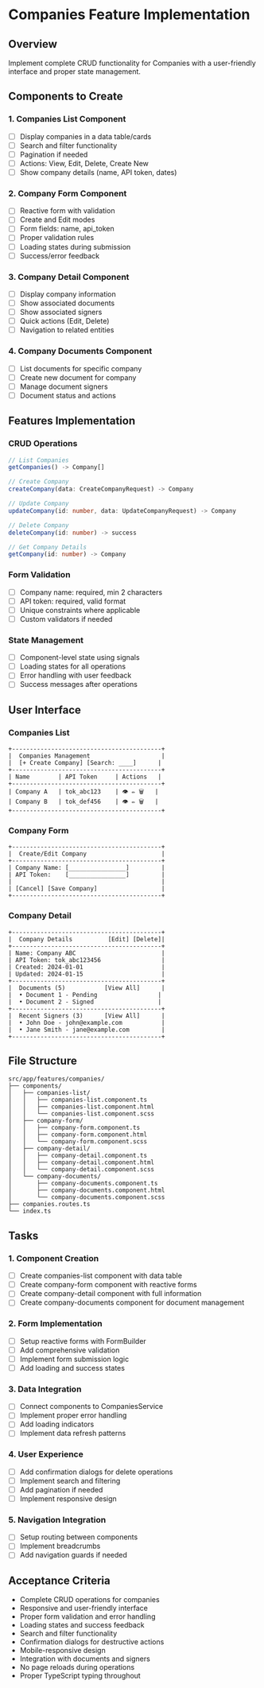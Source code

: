 # Companies Feature Implementation

## Overview
Implement complete CRUD functionality for Companies with a user-friendly interface and proper state management.

## Components to Create

### 1. Companies List Component
- [ ] Display companies in a data table/cards
- [ ] Search and filter functionality
- [ ] Pagination if needed
- [ ] Actions: View, Edit, Delete, Create New
- [ ] Show company details (name, API token, dates)

### 2. Company Form Component
- [ ] Reactive form with validation
- [ ] Create and Edit modes
- [ ] Form fields: name, api_token
- [ ] Proper validation rules
- [ ] Loading states during submission
- [ ] Success/error feedback

### 3. Company Detail Component
- [ ] Display company information
- [ ] Show associated documents
- [ ] Show associated signers
- [ ] Quick actions (Edit, Delete)
- [ ] Navigation to related entities

### 4. Company Documents Component
- [ ] List documents for specific company
- [ ] Create new document for company
- [ ] Manage document signers
- [ ] Document status and actions

## Features Implementation

### CRUD Operations
```typescript
// List Companies
getCompanies() -> Company[]

// Create Company
createCompany(data: CreateCompanyRequest) -> Company

// Update Company
updateCompany(id: number, data: UpdateCompanyRequest) -> Company

// Delete Company
deleteCompany(id: number) -> success

// Get Company Details
getCompany(id: number) -> Company
```

### Form Validation
- [ ] Company name: required, min 2 characters
- [ ] API token: required, valid format
- [ ] Unique constraints where applicable
- [ ] Custom validators if needed

### State Management
- [ ] Component-level state using signals
- [ ] Loading states for all operations
- [ ] Error handling with user feedback
- [ ] Success messages after operations

## User Interface

### Companies List
```
+------------------------------------------+
|  Companies Management                    |
|  [+ Create Company] [Search: ____]      |
+------------------------------------------+
| Name        | API Token     | Actions   |
+------------------------------------------+
| Company A   | tok_abc123    | 👁 ✏️ 🗑️   |
| Company B   | tok_def456    | 👁 ✏️ 🗑️   |
+------------------------------------------+
```

### Company Form
```
+------------------------------------------+
|  Create/Edit Company                     |
+------------------------------------------+
| Company Name: [________________]         |
| API Token:    [________________]         |
|                                          |
| [Cancel] [Save Company]                  |
+------------------------------------------+
```

### Company Detail
```
+------------------------------------------+
|  Company Details          [Edit] [Delete]|
+------------------------------------------+
| Name: Company ABC                        |
| API Token: tok_abc123456                 |
| Created: 2024-01-01                      |
| Updated: 2024-01-15                      |
+------------------------------------------+
|  Documents (5)           [View All]      |
|  • Document 1 - Pending                 |
|  • Document 2 - Signed                  |
+------------------------------------------+
|  Recent Signers (3)      [View All]      |
|  • John Doe - john@example.com           |
|  • Jane Smith - jane@example.com         |
+------------------------------------------+
```

## File Structure
```
src/app/features/companies/
├── components/
│   ├── companies-list/
│   │   ├── companies-list.component.ts
│   │   ├── companies-list.component.html
│   │   └── companies-list.component.scss
│   ├── company-form/
│   │   ├── company-form.component.ts
│   │   ├── company-form.component.html
│   │   └── company-form.component.scss
│   ├── company-detail/
│   │   ├── company-detail.component.ts
│   │   ├── company-detail.component.html
│   │   └── company-detail.component.scss
│   └── company-documents/
│       ├── company-documents.component.ts
│       ├── company-documents.component.html
│       └── company-documents.component.scss
├── companies.routes.ts
└── index.ts
```

## Tasks

### 1. Component Creation
- [ ] Create companies-list component with data table
- [ ] Create company-form component with reactive forms
- [ ] Create company-detail component with full information
- [ ] Create company-documents component for document management

### 2. Form Implementation
- [ ] Setup reactive forms with FormBuilder
- [ ] Add comprehensive validation
- [ ] Implement form submission logic
- [ ] Add loading and success states

### 3. Data Integration
- [ ] Connect components to CompaniesService
- [ ] Implement proper error handling
- [ ] Add loading indicators
- [ ] Implement data refresh patterns

### 4. User Experience
- [ ] Add confirmation dialogs for delete operations
- [ ] Implement search and filtering
- [ ] Add pagination if needed
- [ ] Implement responsive design

### 5. Navigation Integration
- [ ] Setup routing between components
- [ ] Implement breadcrumbs
- [ ] Add navigation guards if needed

## Acceptance Criteria
- Complete CRUD operations for companies
- Responsive and user-friendly interface
- Proper form validation and error handling
- Loading states and success feedback
- Search and filter functionality
- Confirmation dialogs for destructive actions
- Mobile-responsive design
- Integration with documents and signers
- No page reloads during operations
- Proper TypeScript typing throughout